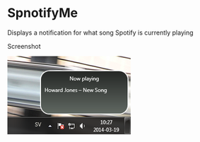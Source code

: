 SpnotifyMe
==========

Displays a notification for what song Spotify is currently playing


Screenshot

![Alt text](https://github.com/Kekke88/SpnotifyMe/blob/master/spnotifyme.png "SpotnifyMe Screenshot")

